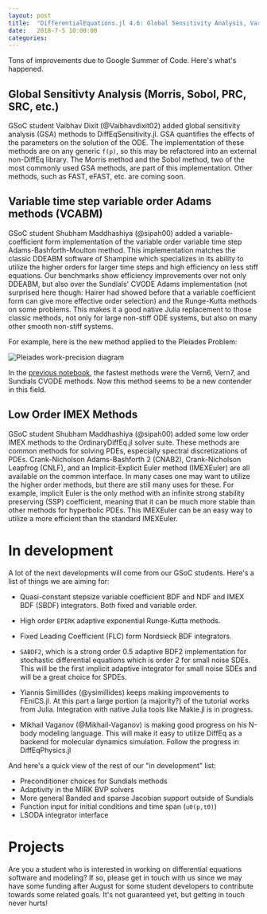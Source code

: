 ```yaml
---
layout: post
title:  "DifferentialEquations.jl 4.6: Global Sensitivity Analysis, Variable Order Adams"
date:   2018-7-5 10:00:00
categories:
---
```


Tons of improvements due to Google Summer of Code. Here's what's happened.

## Global Sensitivty Analysis (Morris, Sobol, PRC, SRC, etc.)

GSoC student Vaibhav Dixit (@Vaibhavdixit02) added global sensitivity analysis
(GSA) methods to DiffEqSensitivity.jl. GSA quantifies the effects of the
parameters on the solution of the ODE. The implementation of these methods
are on any generic `f(p)`, so this may be refactored into an external non-DiffEq
library. The Morris method and the Sobol method, two of the most commonly used
GSA methods, are part of this implementation. Other methods, such as FAST,
eFAST, etc. are coming soon.

## Variable time step variable order Adams methods (VCABM)

GSoC student Shubham Maddhashiya (@sipah00) added a variable-coefficient form
implementation of the variable order variable time step Adams-Bashforth-Moulton
method. This implementation matches the classic DDEABM software of Shampine
which specializes in its ability to utilize the higher orders for larger time
steps and high efficiency on less stiff equations. Our benchmarks show efficiency
improvements over not only DDEABM, but also over the Sundials' CVODE Adams
implementation (not surprised here though: Hairer had showed before that a
variable coefficient form can give more effective order selection) and the
Runge-Kutta methods on some problems. This makes it a good native Julia
replacement to those classic methods, not only for large non-stiff ODE systems,
but also on many other smooth non-stiff systems.

For example, here is the new method applied to the Pleiades Problem:

![Pleiades work-precision diagram](https://user-images.githubusercontent.com/17304743/41568408-5f5aeb7e-731a-11e8-9bb0-b310cae20d1c.png)

In the [previous notebook](http://nbviewer.jupyter.org/github/JuliaDiffEq/DiffEqBenchmarks.jl/blob/master/NonStiffODE/Pleiades%20Work-Precision%20Diagrams.ipynb), the fastest methods were the
Vern6, Vern7, and Sundials CVODE methods. Now this method seems to be a new
contender in this field.

## Low Order IMEX Methods

GSoC student Shubham Maddhashiya (@sipah00) added some low order IMEX methods
to the OrdinaryDiffEq.jl solver suite. These methods are common methods for
solving PDEs, especially spectral discretizations of PDEs. Crank-Nicholson
Adams-Bashforth 2 (CNAB2), Crank-Nicholson Leapfrog (CNLF), and an
Implicit-Explicit Euler method (IMEXEuler) are all available on the common
interface. In many cases one may want to utilize the higher order methods,
but there are still many uses for these. For example, implicit Euler is the
only method with an infinite strong stability preserving (SSP) coefficient,
meaning that it can be much more stable than other methods for hyperbolic
PDEs. This IMEXEuler can be an easy way to utilize a more efficient than the
standard IMEXEuler.

# In development

A lot of the next developments will come from our GSoC students. Here's a list
of things we are aiming for:

- Quasi-constant stepsize variable coefficient BDF and NDF and IMEX BDF (SBDF) 
  integrators. Both fixed and variable order.
  
- High order `EPIRK` adaptive exponential Runge-Kutta methods. 

- Fixed Leading Coefficient (FLC) form Nordsieck BDF integrators.

- `SABDF2`, which is a strong order 0.5 adaptive BDF2 implementation for
  stochastic differential equations which is order 2 for small noise SDEs.
  This will be the first implicit adaptive integrator for small noise SDEs and
  will be a great choice for SPDEs.

- Yiannis Simillides (@ysimillides) keeps making improvements to FEniCS.jl. At
  this part a large portion (a majority?) of the tutorial works from Julia.
  Integration with native Julia tools like Makie.jl is in progress.

- Mikhail Vaganov (@Mikhail-Vaganov) is making good progress on his N-body
  modeling language. This will make it easy to utilize DiffEq as a backend
  for molecular dynamics simulation. Follow the progress in DiffEqPhysics.jl

And here's a quick view of the rest of our "in development" list:

- Preconditioner choices for Sundials methods
- Adaptivity in the MIRK BVP solvers
- More general Banded and sparse Jacobian support outside of Sundials
- Function input for initial conditions and time span (`u0(p,t0)`)
- LSODA integrator interface

# Projects

Are you a student who is interested in working on differential equations software
and modeling? If so, please get in touch with us since we may have some funding
after August for some student developers to contribute towards some related goals.
It's not guaranteed yet, but getting in touch never hurts!

